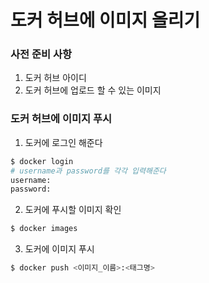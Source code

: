 # 도커 허브에 이미지 올리기

### 사전 준비 사항

1. 도커 허브 아이디
2. 도커 허브에 업로드 할 수 있는 이미지



### 도커 허브에 이미지 푸시

1. 도커에 로그인 해준다

```bash
$ docker login
# username과 password를 각각 입력해준다
username:
password:

```

2. 도커에 푸시할 이미지 확인

```bash
$ docker images
```

3. 도커에 이미지 푸시

```bash
$ docker push <이미지_이름>:<태그명>
```

